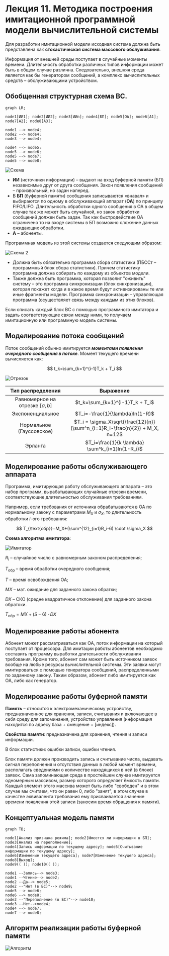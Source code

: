 # Лекция 11. Методика построения имитационной программной модели вычислительной системы

Для разработки имитационной модели исходная система должна быть представлена как **стохастическая система массового обслуживания**. 

Информация от внешней среды поступает в случайные моменты времени. Длительность обработки различных типов информации может быть в общем случае различна. Следовательно, внешняя среда является как бы генератором сообщений, а комплекс вычислительных средств – обслуживающими устройством.

## Обобщенная структурная схема ВС.

```mermaid
graph LR;

node1[ИИ1]; node2[ИИ2]; node3[ИИn]; node4[БП]; node5[ОА]; node6[А1]; node7[А2]; node8[А3];

node1 --> node4;
node2 --> node4;
node3 --> node4;

node4 --> node5;
node5 --> node6;
node5 --> node7;
node5 --> node8;
```

![Схема](./inc/11_1.png)

- **ИИ** (источники информации) – выдают на вход буферной памяти (БП) независимые друг от друга сообщения. Закон появления сообщений – произвольный, но задан наперед. 
- В **БП** (буферной памяти) сообщения записываются «внавал» и выбираются по одному в обслуживающий аппарат (**ОА**) по принципу FIFO/LIFO. Длительность обработки одного сообщения в ОА в общем случае так же может быть случайной, но закон обработки сообщений должен быть задан. Так как быстродействие ОА ограничено то на входе системы в БП возможно сложение данных ожидающих обработки.
- **А** – абоненты.

Программная модель из этой системы создается следующим образом:

![Схема 2](./inc/11_2.png)

- Должна быть обязательно программа сбора статистики (ПБССт – программный блок сбора статистики). Причем статистику программа должна собирать по каждому из объектов модели. 
- Также должна быть программа, которая позволит "оживить" систему – это программа синхронизации (блок синхронизации), которая покажет когда и в какое время будут активизированы те или иные фрагменты модели. Программа синхронизации – управляющая программа (осуществляет связь между каждым из этих блоков).

Если описать каждый блок ВС с помощью программного имитатора и задать соответствующие связи между ними, то получаем имитационную или программную модель системы.



## Моделирование потока сообщений

Поток сообщений обычно имитируется ***моментами появления очередного сообщения в потоке***. Момент текущего времени вычисляется как:

$$
t_k=\sum_{k=1}^{i-1}T_k + T_i
$$

![Отрезок](./inc/11_3.png)

|        Тип распределения        |                          Выражение                           |
| :-----------------------------: | :----------------------------------------------------------: |
| Равномерное на отрезке $[a, b]$ |               $t_k=\sum_{k=1}^{i-1}T_k + T_i$                |
|        Экспоненциальное         |               $T_i=-\frac{1}{\lambda}ln(1-R)$                |
|    Нормальное (Гауссовское)     | $T_i = \sigma_X\sqrt{\frac{12}{n}}(\sum^n_{i=1}R_i-\frac{n}{2}) + M_X, n=12$ |
|             Эрланга             |       $T_i=\frac{1}{k \lambda} \sum^k_{i=1}ln(1-R_i)$        |



## Моделирование работы обслуживающего аппарата

Программа, имитирующая работу обслуживающего аппарата – это набор программ, вырабатывающих случайные отрезки времени, соответствующие длительностью обслуживания требованиям.

Например, если требования от источника обрабатываются в ОА по нормальному закону с параметрами $M_X$ и $\sigma_X,$ то длительность обработки $i$-ого требования:

$$
T_{\text{обр}}=M_X+(\sum^{12}_{i=1}R_i-6) \cdot \sigma_X
$$

**Схема алгоритма имитатора**:

![Имитатор](./inc/11_4.png)

$R_i$ – случайное число с равномерным законом распределения;

$Т_{\text{обр}}$ – время обработки очередного сообщения;

$T$ – время освобождения ОА;

$MX$ – мат. ожидание для заданного закона обратки;

$DX$ – СКО (средне квадратичное отклонение) для заданного закона обратоки.

 $T_{\text{обр}}=MX+(S-6) \cdot DX$



## Моделирование работы абонента

Абонент может рассматриваться как ОА, поток информации на который поступает от процессора.
Для имитации работы абонентов необходимо составить программу выработки длительности обслуживания требования. Кроме того, абонент сам может быть источником заявок вообще на любые ресурсы вычислительной системы. Эти заявки могут имитироваться с помощью генератора сообщений, распределенными по заданному закону. Таким образом, абонент либо имитируется как ОА, либо как генератор.



## Моделирование работы буферной памяти

**Память** – относится к электромеханическому устройству, предназначенное для хранения, записи, считывания и включающее в себя среду для запоминания, устройство управления (информация находится по адресу база + смещение + [индекс]).

**Свойства памяти**: предназначена для хранения, чтения и записи информации.

В блок статистики: ошибки записи, ошибки чтения.

Блок памяти должен производить запись и считывание числа, выдавать сигнал переполнения и отсутствия данных в любой момент времени, располагать сведениями о количестве находящихся в ней (в блоке) заявок. Сама запоминающая среда в простейшем случае имитируется одномерным массивом, размер которого определяет ёмкость памяти. Каждый элемент этого массива может быть либо "свободен" и в этом случае мы считаем, что он равен 0, либо "занят", в этом случае в качестве эквивалента требования ему присваивается значение времени появления этой записи (заносим время обращения к памяти).



## Концептуальная модель памяти

```mermaid
graph TB;

node1[Анализ признака режима]; node2[Имеется ли информация в БП]; node3[Анализ на переполнение];
node4[Запись информации по текущему адресу]; node5[Считывание информации по текущему адресу];
node6[Изменение текущего адреса]; node7[Изменение текущего адреса]; node8[Выход];
node9(( )); node10(( ));

node1 --Запись--> node3;
node1 --Чтение--> node2;
node2 --Да--> node5;
node2 --"Нет (в БС)"--> node9;
node5 --> node6;
node6 --> node8;
node3 --"Переполнение (в БС)"--> node10;
node3 --Нет-->node4;
node4 --> node7;
node7 --> node8;
```



## Алгоритм реализации работы буферной памяти

![Алгоритм](./inc/11_5.png)


